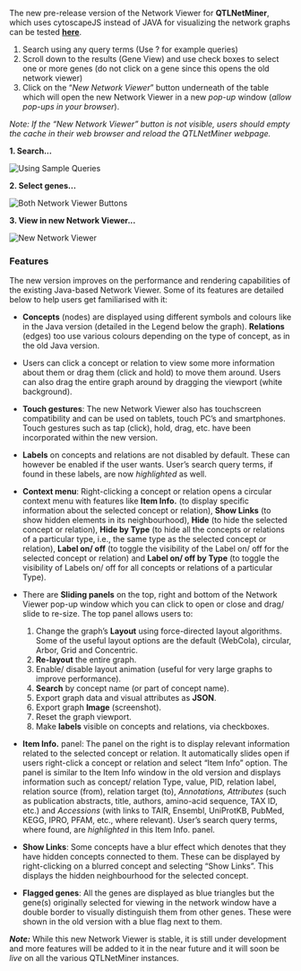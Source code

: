 The new pre-release version of the Network Viewer for **QTLNetMiner**, which uses cytoscapeJS instead of JAVA for  visualizing the network graphs can be tested **[here](https://ondex.rothamsted.ac.uk/QTLNetMinerMaize)**.

1. Search using any query terms (Use ? for example queries)
2. Scroll down to the results (Gene View) and use check boxes to select one or more genes (do not click on a gene since this opens the old network viewer)
3. Click on the “_New Network Viewer_” button underneath of the table which will open the new Network Viewer in a new _pop-up_ window (_allow pop-ups in your browser_).

_Note: If the “New Network Viewer” button is not visible, users should empty the cache in their web browser and reload the QTLNetMiner webpage._

**1. Search...**

![Using Sample Queries](https://ondex.rothamsted.ac.uk/QTLNetMiner/New_Network_1.png)

**2. Select genes...**

![Both Network Viewer Buttons](https://ondex.rothamsted.ac.uk/QTLNetMiner/New_Network_2.png)

**3. View in new Network Viewer...**

![New Network Viewer](https://ondex.rothamsted.ac.uk/QTLNetMiner/NewNetworkViewer.png)

### Features
The new version improves on the performance and rendering capabilities of the existing Java-based Network Viewer. Some of its features are detailed below to help users get familiarised with it:

* **Concepts** (nodes) are displayed using different symbols and colours like in the Java version (detailed in the Legend below the graph). **Relations** (edges) too use various colours depending on the type of concept, as in the old Java version.

* Users can click a concept or relation to view some more information about them or drag them (click and hold) to move them around. Users can also drag the entire graph around by dragging the viewport (white background).

* **Touch gestures**: The new Network Viewer also has touchscreen compatibility and can be used on tablets, touch PC’s and smartphones. Touch gestures such as tap (click), hold, drag, etc. have been incorporated within the new version.

* **Labels** on concepts and relations are not disabled by default. These can however be enabled if the user wants. User’s search query terms, if found in these labels, are now _highlighted_ as well.

* **Context menu**: Right-clicking a concept or relation opens a circular context menu with features like **Item Info.** (to display specific information about the selected concept or relation), **Show Links** (to show hidden elements in its neighbourhood), **Hide** (to hide the selected concept or relation), **Hide by Type** (to hide all the concepts or relations of a particular type, i.e., the same type as the selected concept or relation), **Label on/ off** (to toggle the visibility of the Label on/ off for the selected concept or relation) and **Label on/ off by Type** (to toggle the visibility of Labels on/ off for all concepts or relations of a particular Type). 

* There are **Sliding panels** on the top, right and bottom of the Network Viewer pop-up window which you can click to open or close and drag/ slide to re-size. The top panel allows users to: 
    1. Change the graph’s **Layout** using force-directed layout algorithms. Some of the useful layout options are the default (WebCola), circular, Arbor, Grid and Concentric.
    1. **Re-layout** the entire graph.
    1. Enable/ disable layout animation (useful for very large graphs to improve performance).
    1. **Search** by concept name (or part of concept name).
    1. Export graph data and visual attributes as **JSON**.
    1. Export graph **Image** (screenshot).
    1. Reset the graph viewport.
    1. Make **labels** visible on concepts and relations, via checkboxes.

* **Item Info.** panel: The panel on the right is to display relevant information related to the selected concept or relation. It automatically slides open if users right-click a concept or relation and select “Item Info” option. The panel is similar to the Item Info window in the old version and displays information such as concept/ relation Type, value, PID, relation label, relation source (from), relation target (to), _Annotations, Attributes_ (such as publication abstracts, title, authors, amino-acid sequence, TAX ID, etc.) and _Accessions_ (with links to TAIR, Ensembl, UniProtKB, PubMed, KEGG, IPRO, PFAM, etc., where relevant). User’s search query terms, where found, are _highlighted_ in this Item Info. panel.

* **Show Links**: Some concepts have a blur effect which denotes that they have hidden concepts connected to them. These can be displayed by right-clicking on a blurred concept and selecting “Show Links”. This displays the hidden neighbourhood for the selected concept.

* **Flagged genes**: All the genes are displayed as blue triangles but the gene(s) originally selected for viewing in the network window have a double border to visually distinguish them from other genes. These were shown in the old version with a blue flag next to them. 

**_Note:_** While this new Network Viewer is stable, it is still under development and more features will be added to it in the near future and it will soon be _live_ on all the various QTLNetMiner instances.